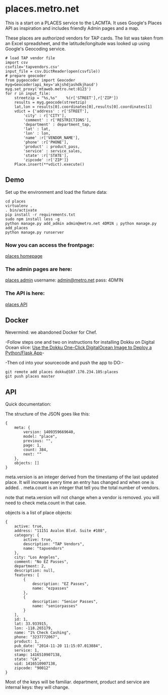 # places.metro.net

This is a start on a PLACES service to the LACMTA. It uses Google's Places API as inspiration and includes friendly Admin pages and a map. 

These places are authorized vendors for TAP cards. The list was taken from an Excel spreadsheet, and the latitude/longitude was looked up using Google's Geocoding service.

	# load TAP vendor file
	import csv
	csvfile='tapvendors.csv'
	input_file = csv.DictReader(open(csvfile))
	# prepare geocoder
	from pygeocoder import Geocoder
	myg=Geocoder(api_key='akjshdjashdkjhasd')
	myg.set_proxy('mtaweb.metro.net:8123')
	for r in input_file:
	    streetzip = "%s,%s"    %(r['STREET'],r['ZIP'])
	    results = myg.geocode(streetzip)
	    lat,lon = results[0].coordinates[0],results[0].coordinates[1]
	    vdict = {'address' : r['STREET'],
	        'city' : r['CITY'],
	        'comment' : r['RESTRICTIONS'],
	        'department' : department_tap,
	        'lat' : lat,
	        'lon' : lon,
	        'name' :r['VENDOR_NAME'],
	        'phone' :r['PHONE'],
	        'product' : product_pass,
	        'service' : service_sales,
	        'state' :r['STATE'],
	        'zipcode' :r['ZIP']}
	    Place.insert(**vdict).execute()


## Demo

Set up the environment and load the fixture data:

	cd places
	virtualenv .
	. bin/activate
	pip install -r requirements.txt
	sudo npm install less -g
	python manage.py add_admin admin@metro.net 4DM1N ; python manage.py add_places
	python manage.py runserver	

### Now you can access the frontpage:

[places homepage](http://127.0.0.1:5000/)

### The admin pages are here:

[places admin](http://127.0.0.1:5000/admin/)
	username: admin@metro.net
	pass: 4DM1N


### The API is here:

[places API](http://127.0.0.1:5000/api/place/)

## Docker

Nevermind: we abandoned Docker for Chef. 

-Follow steps one and two on instructions for installing Dokku on Digital Ocean slice: [Use the Dokku One-Click DigitalOcean Image to Deploy a Python/Flask App](https://www.digitalocean.com/community/tutorials/how-to-use-the-dokku-one-click-digitalocean-image-to-deploy-a-python-flask-app)-

-Then cd into your sourcecode and push the app to DO:-

	git remote add places dokku@107.170.234.105:places
	git push places master

## API

Quick documentation:

The structure of the JSON goes like this: 

	{
		meta: {
			version: 1409359669640,
			model: "place",
			previous: "",
			page: 1,
			count: 384,
			next: ""
		},
		objects: []
	}

meta.version is an integer derived from the timestamp of the last updated place. It will increase every time an entry has changed and when one is added. . 
meta.count is an integer that tell you the total number of vendors.

note that meta.version will not change when a vendor is removed. you will need to check meta.count in that case.  

objects is a list of place objects:

	{
		active: true,
		address: "11151 Avalon Blvd. Suite #108",
		category: {
			active: true,
			description: "TAP Vendors",
			name: "tapvendors"
		},
		city: "Los Angeles",
		comment: "No EZ Passes",
		department: 2,
		description: null,
		features: [
			{
				description: "EZ Passes",
				name: "ezpasses"
			},
			{
				description: "Senior Passes",
				name: "seniorpasses"
			}
		],
		id: 1,
		lat: 33.933915,
		lon: -118.265179,
		name: "1% Check Cashing",
		phone: "3237772067",
		product: 1,
		pub_date: "2014-11-20 11:15:07.013884",
		service: 1,
		stamp: 1416510907138,
		state: "CA",
		uid: 1416510907138,
		zipcode: "90012"
	}

Most of the keys will be familiar. department, product and service are internal keys: they will change. 
